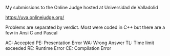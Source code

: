My submissions to the Online Judge hosted at Universidad de Valladolid

https://uva.onlinejudge.org/

Problems are separated by verdict. Most were coded in C++ but there are a few in
Ansi C and Pascal

AC: Accepted
PE: Presentation Error
WA: Wrong Answer
TL: Time limit exceeded
RE: Runtime Error
CE: Compilation Error